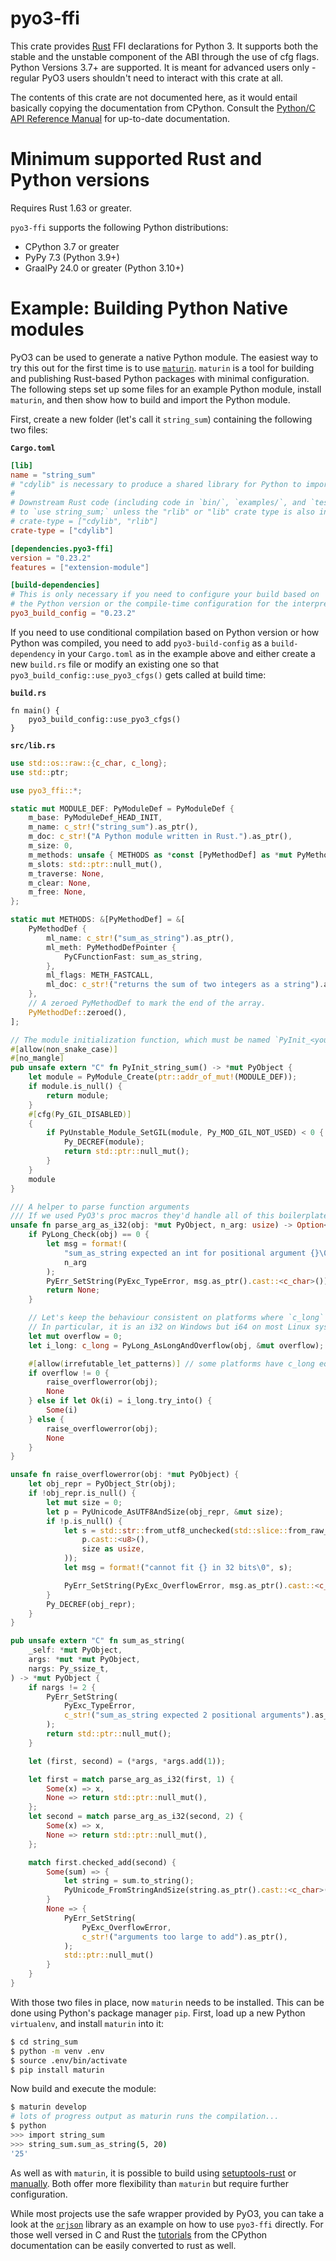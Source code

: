 # pyo3-ffi

This crate provides [Rust](https://www.rust-lang.org/) FFI declarations for Python 3.
It supports both the stable and the unstable component of the ABI through the use of cfg flags.
Python Versions 3.7+ are supported.
It is meant for advanced users only - regular PyO3 users shouldn't
need to interact with this crate at all.

The contents of this crate are not documented here, as it would entail
basically copying the documentation from CPython. Consult the [Python/C API Reference
Manual][capi] for up-to-date documentation.

# Minimum supported Rust and Python versions

Requires Rust 1.63 or greater.

`pyo3-ffi` supports the following Python distributions:
  - CPython 3.7 or greater
  - PyPy 7.3 (Python 3.9+)
  - GraalPy 24.0 or greater (Python 3.10+)

# Example: Building Python Native modules

PyO3 can be used to generate a native Python module. The easiest way to try this out for the
first time is to use [`maturin`]. `maturin` is a tool for building and publishing Rust-based
Python packages with minimal configuration. The following steps set up some files for an example
Python module, install `maturin`, and then show how to build and import the Python module.

First, create a new folder (let's call it `string_sum`) containing the following two files:

**`Cargo.toml`**

```toml
[lib]
name = "string_sum"
# "cdylib" is necessary to produce a shared library for Python to import from.
#
# Downstream Rust code (including code in `bin/`, `examples/`, and `tests/`) will not be able
# to `use string_sum;` unless the "rlib" or "lib" crate type is also included, e.g.:
# crate-type = ["cdylib", "rlib"]
crate-type = ["cdylib"]

[dependencies.pyo3-ffi]
version = "0.23.2"
features = ["extension-module"]

[build-dependencies]
# This is only necessary if you need to configure your build based on
# the Python version or the compile-time configuration for the interpreter.
pyo3_build_config = "0.23.2"
```

If you need to use conditional compilation based on Python version or how
Python was compiled, you need to add `pyo3-build-config` as a
`build-dependency` in your `Cargo.toml` as in the example above and either
create a new `build.rs` file or modify an existing one so that
`pyo3_build_config::use_pyo3_cfgs()` gets called at build time:

**`build.rs`**

```rust,ignore
fn main() {
    pyo3_build_config::use_pyo3_cfgs()
}
```

**`src/lib.rs`**
```rust
use std::os::raw::{c_char, c_long};
use std::ptr;

use pyo3_ffi::*;

static mut MODULE_DEF: PyModuleDef = PyModuleDef {
    m_base: PyModuleDef_HEAD_INIT,
    m_name: c_str!("string_sum").as_ptr(),
    m_doc: c_str!("A Python module written in Rust.").as_ptr(),
    m_size: 0,
    m_methods: unsafe { METHODS as *const [PyMethodDef] as *mut PyMethodDef },
    m_slots: std::ptr::null_mut(),
    m_traverse: None,
    m_clear: None,
    m_free: None,
};

static mut METHODS: &[PyMethodDef] = &[
    PyMethodDef {
        ml_name: c_str!("sum_as_string").as_ptr(),
        ml_meth: PyMethodDefPointer {
            PyCFunctionFast: sum_as_string,
        },
        ml_flags: METH_FASTCALL,
        ml_doc: c_str!("returns the sum of two integers as a string").as_ptr(),
    },
    // A zeroed PyMethodDef to mark the end of the array.
    PyMethodDef::zeroed(),
];

// The module initialization function, which must be named `PyInit_<your_module>`.
#[allow(non_snake_case)]
#[no_mangle]
pub unsafe extern "C" fn PyInit_string_sum() -> *mut PyObject {
    let module = PyModule_Create(ptr::addr_of_mut!(MODULE_DEF));
    if module.is_null() {
        return module;
    }
    #[cfg(Py_GIL_DISABLED)]
    {
        if PyUnstable_Module_SetGIL(module, Py_MOD_GIL_NOT_USED) < 0 {
            Py_DECREF(module);
            return std::ptr::null_mut();
        }
    }
    module
}

/// A helper to parse function arguments
/// If we used PyO3's proc macros they'd handle all of this boilerplate for us :)
unsafe fn parse_arg_as_i32(obj: *mut PyObject, n_arg: usize) -> Option<i32> {
    if PyLong_Check(obj) == 0 {
        let msg = format!(
            "sum_as_string expected an int for positional argument {}\0",
            n_arg
        );
        PyErr_SetString(PyExc_TypeError, msg.as_ptr().cast::<c_char>());
        return None;
    }

    // Let's keep the behaviour consistent on platforms where `c_long` is bigger than 32 bits.
    // In particular, it is an i32 on Windows but i64 on most Linux systems
    let mut overflow = 0;
    let i_long: c_long = PyLong_AsLongAndOverflow(obj, &mut overflow);

    #[allow(irrefutable_let_patterns)] // some platforms have c_long equal to i32
    if overflow != 0 {
        raise_overflowerror(obj);
        None
    } else if let Ok(i) = i_long.try_into() {
        Some(i)
    } else {
        raise_overflowerror(obj);
        None
    }
}

unsafe fn raise_overflowerror(obj: *mut PyObject) {
    let obj_repr = PyObject_Str(obj);
    if !obj_repr.is_null() {
        let mut size = 0;
        let p = PyUnicode_AsUTF8AndSize(obj_repr, &mut size);
        if !p.is_null() {
            let s = std::str::from_utf8_unchecked(std::slice::from_raw_parts(
                p.cast::<u8>(),
                size as usize,
            ));
            let msg = format!("cannot fit {} in 32 bits\0", s);

            PyErr_SetString(PyExc_OverflowError, msg.as_ptr().cast::<c_char>());
        }
        Py_DECREF(obj_repr);
    }
}

pub unsafe extern "C" fn sum_as_string(
    _self: *mut PyObject,
    args: *mut *mut PyObject,
    nargs: Py_ssize_t,
) -> *mut PyObject {
    if nargs != 2 {
        PyErr_SetString(
            PyExc_TypeError,
            c_str!("sum_as_string expected 2 positional arguments").as_ptr(),
        );
        return std::ptr::null_mut();
    }

    let (first, second) = (*args, *args.add(1));

    let first = match parse_arg_as_i32(first, 1) {
        Some(x) => x,
        None => return std::ptr::null_mut(),
    };
    let second = match parse_arg_as_i32(second, 2) {
        Some(x) => x,
        None => return std::ptr::null_mut(),
    };

    match first.checked_add(second) {
        Some(sum) => {
            let string = sum.to_string();
            PyUnicode_FromStringAndSize(string.as_ptr().cast::<c_char>(), string.len() as isize)
        }
        None => {
            PyErr_SetString(
                PyExc_OverflowError,
                c_str!("arguments too large to add").as_ptr(),
            );
            std::ptr::null_mut()
        }
    }
}
```

With those two files in place, now `maturin` needs to be installed. This can be done using
Python's package manager `pip`. First, load up a new Python `virtualenv`, and install `maturin`
into it:
```bash
$ cd string_sum
$ python -m venv .env
$ source .env/bin/activate
$ pip install maturin
```

Now build and execute the module:
```bash
$ maturin develop
# lots of progress output as maturin runs the compilation...
$ python
>>> import string_sum
>>> string_sum.sum_as_string(5, 20)
'25'
```

As well as with `maturin`, it is possible to build using [setuptools-rust] or
[manually][manual_builds]. Both offer more flexibility than `maturin` but require further
configuration.


While most projects use the safe wrapper provided by PyO3,
you can take a look at the [`orjson`] library as an example on how to use `pyo3-ffi` directly.
For those well versed in C and Rust the [tutorials] from the CPython documentation
can be easily converted to rust as well.

[tutorials]: https://docs.python.org/3/extending/
[`orjson`]: https://github.com/ijl/orjson
[capi]: https://docs.python.org/3/c-api/index.html
[`maturin`]: https://github.com/PyO3/maturin "Build and publish crates with pyo3, rust-cpython and cffi bindings as well as rust binaries as python packages"
[`pyo3-build-config`]: https://docs.rs/pyo3-build-config
[feature flags]: https://doc.rust-lang.org/cargo/reference/features.html "Features - The Cargo Book"
[manual_builds]: https://pyo3.rs/latest/building-and-distribution.html#manual-builds "Manual builds - Building and Distribution - PyO3 user guide"
[setuptools-rust]: https://github.com/PyO3/setuptools-rust "Setuptools plugin for Rust extensions"
[PEP 384]: https://www.python.org/dev/peps/pep-0384 "PEP 384 -- Defining a Stable ABI"
[Features chapter of the guide]: https://pyo3.rs/latest/features.html#features-reference "Features Reference - PyO3 user guide"
